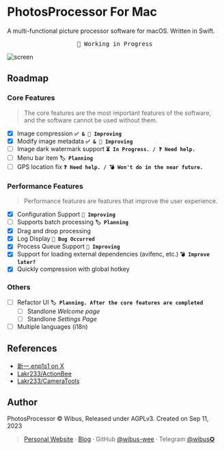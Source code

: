# PhotosProcessor For Mac

A multi-functional picture processor software for macOS. Written in Swift.

<pre align="center">
🧪 Working in Progress
</pre>

![screen](./Resources/screen.avif)

## Roadmap

### Core Features

> The core features are the most important features of the software, and the software cannot be used without them.

- [x] Image compression **`✅ & 🔧 Improving`**
- [x] Modify image metadata **`✅ & 🔧 Improving`**
- [ ] Image dark watermark support **`⏳ In Progress. / ❓ Need help.`**
- [ ] Menu bar item **`🏷️ Planning`**
- [ ] GPS location fix **`❓ Need help. / 💣 Won't do in the near future.`**

### Performance Features

> Performance features are features that improve the user experience.

- [x] Configuration Support **`🔧 Improving`**
- [ ] Supports batch processing **`🏷️ Planning`**
- [x] Drag and drop processing
- [x] Log Display **`🐛 Bug Occurred`**
- [x] Process Queue Support **`🔧 Improving`**
- [x] Support for loading external dependencies (avifenc, etc.) **`💣 Improve later?`**
- [x] Quickly compression with global hotkey

### Others

- [ ] Refactor UI **`🏷️ Planning. After the core features are completed`**
  - [ ] Standlone *Welcome page*
  - [ ] Standlone *Settings Page*
- [ ] Multiple languages (i18n)

## References

- [新一.enp1s1 on X](https://twitter.com/_a_wing/status/1700586549065155043)
- [Lakr233/ActionBee](https://github.com/Lakr233/ActionBee)
- [Lakr233/CameraTools](https://github.com/Lakr233/CameraTools)

## Author

PhotosProcessor © Wibus, Released under AGPLv3. Created on Sep 11, 2023

> [Personal Website](http://wibus.ren/) · [Blog](https://blog.wibus.ren/) · GitHub [@wibus-wee](https://github.com/wibus-wee/) · Telegram [@wibus✪](https://t.me/wibus_wee)

